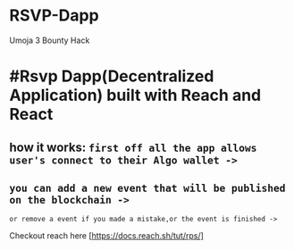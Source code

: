 # RSVP-Dapp
Umoja 3 Bounty Hack


# #Rsvp Dapp(Decentralized Application) built with Reach and React

how it works:
`first off all the app allows user's connect to their Algo wallet ->`
--
`you can add a new event that will be published on the blockchain ->`
--
`or remove a event if you made a mistake,or the event is finished ->`

Checkout reach here [https://docs.reach.sh/tut/rps/]

